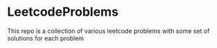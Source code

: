 # LeetcodeProblems

This repo is a collection of various leetcode problems with some set of solutions for each problem
